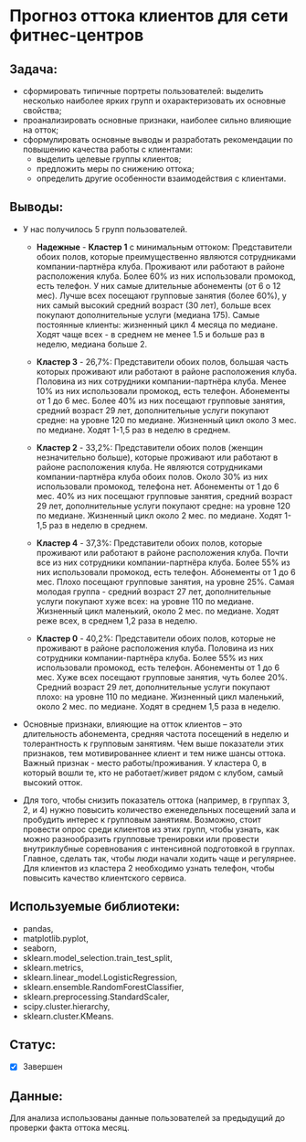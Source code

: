 # Прогноз оттока клиентов для сети фитнес-центров 

## Задача: 

- сформировать типичные портреты пользователей: выделить несколько наиболее ярких групп и охарактеризовать их основные свойства;
- проанализировать основные признаки, наиболее сильно влияющие на отток;
- сформулировать основные выводы и разработать рекомендации по повышению качества работы с клиентами:
    - выделить целевые группы клиентов;
    - предложить меры по снижению оттока;
    - определить другие особенности взаимодействия с клиентами.

## Выводы:

- У нас получилось 5 групп пользователей.

    - **Надежные** - **Кластер 1** с минимальным оттоком:
Представители обоих полов, которые преимущественно являются сотрудниками компании-партнёра клуба. Проживают или работают в районе расположения клуба. Более 60% из них использовали промокод, есть телефон. У них самые длительные абонементы (от 6 о 12 мес). Лучше всех посещают групповые занятия (более 60%), у них самый высокий средний возраст (30 лет), больше всех покупают дополнительные услуги (медиана 175). Самые постоянные клиенты: жизненный цикл 4 месяца по медиане. Ходят чаще всех - в среднем не менее 1.5 и больше раз в неделю, медиана больше 2.

    - **Кластер 3** - 26,7%: Представители обоих полов, большая часть которых проживают или работают в районе расположения клуба. Половина из них сотрудники компании-партнёра клуба. Менее 10% из них использовали промокод, есть телефон. Абонементы от 1 до 6 мес. Более 40% из них посещают групповые занятия, средний возраст 29 лет, дополнительные услуги покупают средне: на уровне 120 по медиане. Жизненный цикл около 3 мес. по медиане. Ходят 1-1,5 раз в неделю в среднем.

    - **Кластер 2** - 33,2%: Представители обоих полов (женщин незначительно больше), которые проживают или работают в районе расположения клуба. Не являются сотрудниками компании-партнёра клуба обоих полов. Около 30% из них использовали промокод, телефона нет. Абонементы от 1 до 6 мес. 40% из них посещают групповые занятия, средний возраст 29 лет, дополнительные услуги покупают средне: на уровне 120 по медиане. Жизненный цикл около 2 мес. по медиане. Ходят 1-1,5 раз в неделю в среднем.

    - **Кластер 4** - 37,3%: Представители обоих полов, которые проживают или работают в районе расположения клуба. Почти все из них сотрудники компании-партнёра клуба. Более 55% из них использовали промокод, есть телефон. Абонементы от 1 до 6 мес. Плохо посещают групповые занятия, на уровне 25%. Самая молодая группа - средний возраст 27 лет, дополнительные услуги покупают хуже всех: на уровне 110 по медиане. Жизненный цикл маленький, около 2 мес. по медиане. Ходят реже всех, в среднем 1,2 раза в неделю.

    - **Кластер 0** - 40,2%: Представители обоих полов, которые не проживают в районе расположения клуба. Половина из них сотрудники компании-партнёра клуба. Более 55% из них использовали промокод, есть телефон. Абонементы от 1 до 6 мес. Хуже всех посещают групповые занятия, чуть более 20%. Средний возраст 29 лет, дополнительные услуги покупают плохо: на уровне 110 по медиане. Жизненный цикл маленький, около 2 мес. по медиане. Ходят в среднем 1,5 раза в неделю.

- Основные признаки, влияющие на отток клиентов – это длительность абонемента, средняя частота посещений в неделю и толерантность к групповым занятиям. Чем выше показатели этих признаков, тем мотивированнее клиент и тем ниже шансы оттока. Важный признак - место работы/проживания. У кластера 0, в который вошли те, кто не работает/живет рядом с клубом, самый высокий отток.

- Для того, чтобы снизить показатель оттока (например, в группах 3, 2, и 4) нужно повысить количество еженедельных посещений зала и пробудить интерес к групповым занятиям. Возможно, стоит провести опрос среди клиентов из этих групп, чтобы узнать, как можно разнообразить групповые тренировки или провести внутриклубные соревнования с интенсивной подготовкой в группах. Главное, сделать так, чтобы люди начали ходить чаще и регулярнее. Для клиентов из кластера 2 необходимо узнать телефон, чтобы повысить качество клиентского сервиса.

## Используемые библиотеки:

- pandas, 
- matplotlib.pyplot, 
- seaborn, 
- sklearn.model_selection.train_test_split, 
- sklearn.metrics, 
- sklearn.linear_model.LogisticRegression, 
- sklearn.ensemble.RandomForestClassifier, 
- sklearn.preprocessing.StandardScaler, 
- scipy.cluster.hierarchy, 
- sklearn.cluster.KMeans.

## Статус:

- [x] Завершен

## Данные:

Для анализа использованы данные пользователей за предыдущий до проверки факта оттока месяц. 

